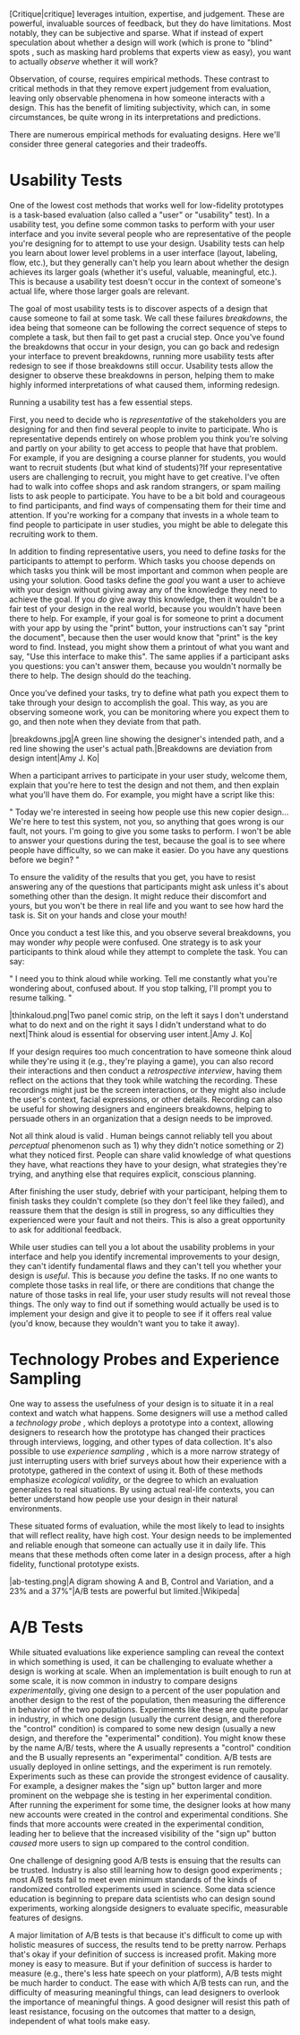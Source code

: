 [Critique|critique] leverages intuition, expertise, and judgement. These are powerful, invaluable sources of feedback, but they do have limitations. Most notably, they can be subjective and sparse. What if instead of expert speculation about whether a design will work (which is prone to "blind" spots <nathan03>, such as masking hard problems that experts view as easy), you want to actually _observe_ whether it will work?

Observation, of course, requires empirical methods. These contrast to critical methods in that they remove expert judgement from evaluation, leaving only observable phenomena in how someone interacts with a design. This has the benefit of limiting subjectivity, which can, in some circumstances, be quite wrong in its interpretations and predictions.

There are numerous empirical methods for evaluating designs. Here we'll consider three general categories and their tradeoffs.

# Usability Tests
One of the lowest cost methods that works well for low-fidelity prototypes is a task-based evaluation (also called a "user" or "usability" test). In a usability test, you define some common tasks to perform with your user interface and you invite several people who are representative of the people you're designing for to attempt to use your design. Usability tests can help you learn about lower level problems in a user interface (layout, labeling, flow, etc.), but they generally can't help you learn about whether the design achieves its larger goals (whether it's useful, valuable, meaningful, etc.). This is because a usability test doesn't occur in the context of someone's actual life, where those larger goals are relevant. 

The goal of most usability tests is to discover aspects of a design that cause someone to fail at some task. We call these failures *breakdowns*, the idea being that someone can be following the correct sequence of steps to complete a task, but then fail to get past a crucial step. Once you've found the breakdowns that occur in your design, you can go back and redesign your interface to prevent breakdowns, running more usability tests after redesign to see if those breakdowns still occur. Usability tests allow the designer to observe these breakdowns in person, helping them to make highly informed interpretations of what caused them, informing redesign.

Running a usability test has a few essential steps.

First, you need to decide who is *representative* of the stakeholders you are designing for and then find several people to invite to participate. Who is representative depends entirely on whose problem you think you're solving and partly on your ability to get access to people that have that problem. For example, if you are designing a course planner for students, you would want to recruit students (but what kind of students)?If your representative users are challenging to recruit, you might have to get creative. I've often had to walk into coffee shops and ask random strangers, or spam mailing lists to ask people to participate. You have to be a bit bold and courageous to find participants, and find ways of compensating them for their time and attention. If you're working for a company that invests in a whole team to find people to participate in user studies, you might be able to delegate this recruiting work to them. 

In addition to finding representative users, you need to define *tasks* for the participants to attempt to perform. Which tasks you choose depends on which tasks you think will be most important and common when people are using your solution. Good tasks define the *goal* you want a user to achieve with your design without giving away any of the knowledge they need to achieve the goal. If you _do_ give away this knowledge, then it wouldn't be a fair test of your design in the real world, because you wouldn't have been there to help. For example, if your goal is for someone to print a document with your app by using the "print" button, your instructions can't say "print the document", because then the user would know that "print" is the key word to find. Instead, you might show them a printout of what you want and say, "Use this interface to make this". The same applies if a participant asks you questions: you can't answer them, because you wouldn't normally be there to help. The design should do the teaching.

Once you've defined your tasks, try to define what path you expect them to take through your design to accomplish the goal. This way, as you are observing someone work, you can be monitoring where you expect them to go, and then note when they deviate from that path.
 
|breakdowns.jpg|A green line showing the designer's intended path, and a red line showing the user's actual path.|Breakdowns are deviation from design intent|Amy J. Ko|
		
When a participant arrives to participate in your user study, welcome them, explain that you're here to test the design and not them, and then explain what you'll have them do. For example, you might have a script like this:

"
Today we're interested in seeing how people use this new copier design... We're here to test this system, not you, so anything that goes wrong is our fault, not yours. I'm going to give you some tasks to perform. I won't be able to answer your questions during the test, because the goal is to see where people have difficulty, so we can make it easier. Do you have any questions before we begin?
"

To ensure the validity of the results that you get, you have to resist answering any of the questions that participants might ask unless it's about something other than the design. It might reduce their discomfort and yours, but you won't be there in real life and you want to see how hard the task is. Sit on your hands and close your mouth!

Once you conduct a test like this, and you observe several breakdowns, you may wonder _why_ people were confused. One strategy is to ask your participants to think aloud <ericsson80> while they attempt to complete the task. You can say:

"
I need you to think aloud while working. Tell me constantly what you're wondering about, confused about. If you stop talking, I'll prompt you to resume talking.
"

|thinkaloud.png|Two panel comic strip, on the left it says I don't understand what to do next and on the right it says I didn't understand what to do next|Think aloud is essential for observing user intent.|Amy J. Ko|

If your design requires too much concentration to have someone think aloud while they're using it (e.g., they're playing a game), you can also record their interactions and then conduct a *retrospective interview*, having them reflect on the actions that they took while watching the recording. These recordings might just be the screen interactions, or they might also include the user's context, facial expressions, or other details. Recording can also be useful for showing designers and engineers breakdowns, helping to persuade others in an organization that a design needs to be improved.

Not all think aloud is valid <gill12>. Human beings cannot reliably tell you about _perceptual_ phenomenon such as 1) why they didn't notice something or 2) what they noticed first. People can share valid knowledge of what questions they have, what reactions they have to your design, what strategies they're trying, and anything else that requires explicit, conscious planning.

After finishing the user study, debrief with your participant, helping them to finish tasks they couldn't complete (so they don't feel like they failed), and reassure them that the design is still in progress, so any difficulties they experienced were your fault and not theirs. This is also a great opportunity to ask for additional feedback.

While user studies can tell you a lot about the usability problems in your interface and help you identify incremental improvements to your design, they can't identify fundamental flaws and they can't tell you whether your design is *useful*. This is because _you_ define the tasks. If no one wants to complete those tasks in real life, or there are conditions that change the nature of those tasks in real life, your user study results will not reveal those things. The only way to find out if something would actually be used is to implement your design and give it to people to see if it offers real value (you'd know, because they wouldn't want you to take it away).

# Technology Probes and Experience Sampling
One way to assess the usefulness of your design is to situate it in a real context and watch what happens. Some designers will use a method called a *technology probe* <hutchinson03>, which deploys a prototype into a context, allowing designers to research how the prototype has changed their practices through interviews, logging, and other types of data collection. It's also possible to use *experience sampling* <consolvo07>, which is a more narrow strategy of just interrupting users with brief surveys about how their experience with a prototype, gathered in the context of using it. Both of these methods emphasize *ecological validity*, or the degree to which an evaluation generalizes to real situations. By using actual real-life contexts, you can better understand how people use your design in their natural environments.

These situated forms of evaluation, while the most likely to lead to insights that will reflect reality, have high cost. Your design needs to be implemented and reliable enough that someone can actually use it in daily life. This means that these methods often come later in a design process, after a high fidelity, functional prototype exists.

|ab-testing.png|A digram showing A and B, Control and Variation, and a 23% and a 37%"|A/B tests are powerful but limited.|Wikipeda|

# A/B Tests

While situated evaluations like experience sampling can reveal the context in which something is used, it can be challenging to evaluate whether a design is working at scale. When an implementation is built enough to run at some scale, it is now common in industry to compare designs _experimentally_, giving one design to a percent of the user population and another design to the rest of the population, then measuring the difference in behavior of the two populations. Experiments like these are quite popular in industry, in which one design (usually the current design, and therefore the "control" condition) is compared to some new design (usually a new design, and therefore the "experimental" condition). You might know these by the name A/B/ tests, where the A usually represents a "control" condition and the B usually represents an "experimental" condition. A/B tests are usually deployed in online settings, and the experiment is run remotely. Experiments such as these can provide the strongest evidence of causality. For example, a designer makes the "sign up" button larger and more prominent on the webpage she is testing in her experimental condition. After running the experiment for some time, the designer looks at how many new accounts were created in the control and experimental conditions. She finds that more accounts were created in the experimental condition, leading her to believe that the increased visibility of the "sign up" button _caused_ more users to sign up compared to the control condition.

One challenge of designing good A/B tests is ensuing that the results can be trusted. Industry is also still learning how to design good experiments <riche16>; most A/B tests fail to meet even minimum standards of the kinds of randomized controlled experiments used in science. Some data science education is beginning to prepare data scientists who can design sound experiments, working alongside designers to evaluate specific, measurable features of designs.

A major limitation of A/B tests is that because it's difficult to come up with holistic measures of success, the results tend to be pretty narrow. Perhaps that's okay if your definition of success is increased profit. Making more money is easy to measure. But if your definition of success is harder to measure (e.g., there's less hate speech on your platform), A/B tests might be much harder to conduct. The ease with which A/B tests can run, and the difficulty of measuring meaningful things, can lead designers to overlook the importance of meaningful things. A good designer will resist this path of least resistance, focusing on the outcomes that matter to a design, independent of what tools make easy.